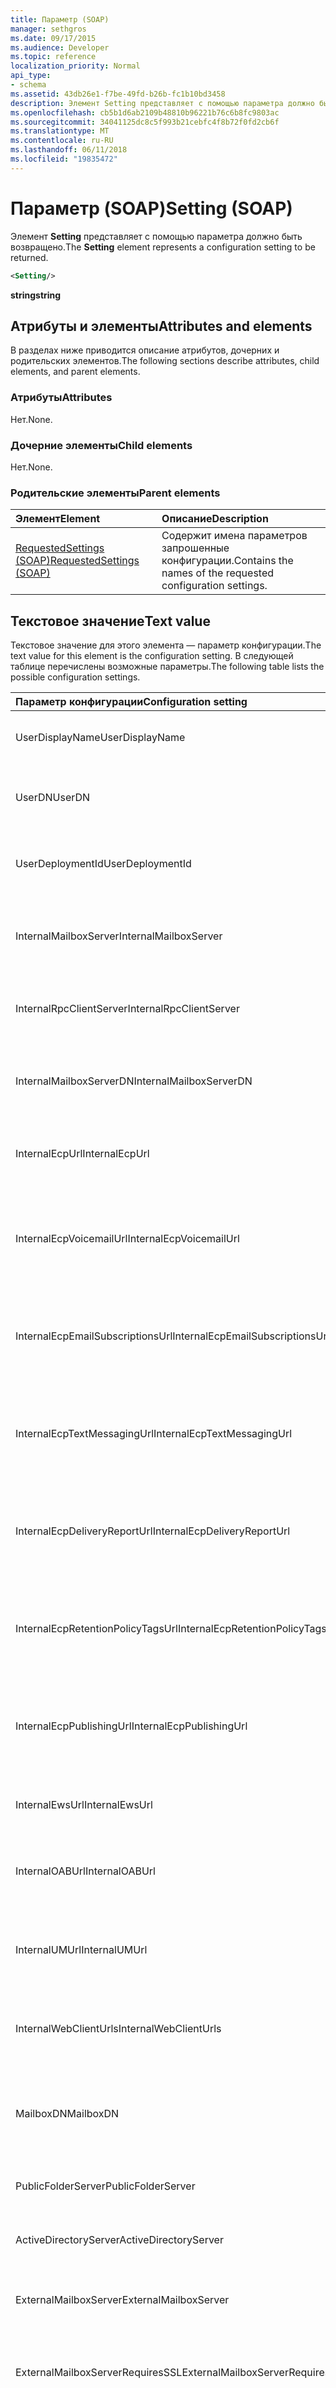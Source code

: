 ```yaml
---
title: Параметр (SOAP)
manager: sethgros
ms.date: 09/17/2015
ms.audience: Developer
ms.topic: reference
localization_priority: Normal
api_type:
- schema
ms.assetid: 43db26e1-f7be-49fd-b26b-fc1b10bd3458
description: Элемент Setting представляет с помощью параметра должно быть возвращено.
ms.openlocfilehash: cb5b1d6ab2109b48810b96221b76c6b8fc9803ac
ms.sourcegitcommit: 34041125dc8c5f993b21cebfc4f8b72f0fd2cb6f
ms.translationtype: MT
ms.contentlocale: ru-RU
ms.lasthandoff: 06/11/2018
ms.locfileid: "19835472"
---
```

# <a name="setting-soap"></a><span data-ttu-id="f7444-103">Параметр (SOAP)</span><span class="sxs-lookup"><span data-stu-id="f7444-103">Setting (SOAP)</span></span>

<span data-ttu-id="f7444-104">Элемент **Setting** представляет с помощью параметра должно быть возвращено.</span><span class="sxs-lookup"><span data-stu-id="f7444-104">The **Setting** element represents a configuration setting to be returned.</span></span> 
  
```XML
<Setting/>
```

 <span data-ttu-id="f7444-105">**string**</span><span class="sxs-lookup"><span data-stu-id="f7444-105">**string**</span></span>
## <a name="attributes-and-elements"></a><span data-ttu-id="f7444-106">Атрибуты и элементы</span><span class="sxs-lookup"><span data-stu-id="f7444-106">Attributes and elements</span></span>

<span data-ttu-id="f7444-107">В разделах ниже приводится описание атрибутов, дочерних и родительских элементов.</span><span class="sxs-lookup"><span data-stu-id="f7444-107">The following sections describe attributes, child elements, and parent elements.</span></span>
  
### <a name="attributes"></a><span data-ttu-id="f7444-108">Атрибуты</span><span class="sxs-lookup"><span data-stu-id="f7444-108">Attributes</span></span>

<span data-ttu-id="f7444-109">Нет.</span><span class="sxs-lookup"><span data-stu-id="f7444-109">None.</span></span>
  
### <a name="child-elements"></a><span data-ttu-id="f7444-110">Дочерние элементы</span><span class="sxs-lookup"><span data-stu-id="f7444-110">Child elements</span></span>

<span data-ttu-id="f7444-111">Нет.</span><span class="sxs-lookup"><span data-stu-id="f7444-111">None.</span></span>
  
### <a name="parent-elements"></a><span data-ttu-id="f7444-112">Родительские элементы</span><span class="sxs-lookup"><span data-stu-id="f7444-112">Parent elements</span></span>

|<span data-ttu-id="f7444-113">**Элемент**</span><span class="sxs-lookup"><span data-stu-id="f7444-113">**Element**</span></span>|<span data-ttu-id="f7444-114">**Описание**</span><span class="sxs-lookup"><span data-stu-id="f7444-114">**Description**</span></span>|
|:-----|:-----|
|[<span data-ttu-id="f7444-115">RequestedSettings (SOAP)</span><span class="sxs-lookup"><span data-stu-id="f7444-115">RequestedSettings (SOAP)</span></span>](requestedsettings-soap.md) <br/> |<span data-ttu-id="f7444-116">Содержит имена параметров запрошенные конфигурации.</span><span class="sxs-lookup"><span data-stu-id="f7444-116">Contains the names of the requested configuration settings.</span></span>  <br/> |
   
## <a name="text-value"></a><span data-ttu-id="f7444-117">Текстовое значение</span><span class="sxs-lookup"><span data-stu-id="f7444-117">Text value</span></span>

<span data-ttu-id="f7444-118">Текстовое значение для этого элемента — параметр конфигурации.</span><span class="sxs-lookup"><span data-stu-id="f7444-118">The text value for this element is the configuration setting.</span></span> <span data-ttu-id="f7444-119">В следующей таблице перечислены возможные параметры.</span><span class="sxs-lookup"><span data-stu-id="f7444-119">The following table lists the possible configuration settings.</span></span>
  
|<span data-ttu-id="f7444-120">**Параметр конфигурации**</span><span class="sxs-lookup"><span data-stu-id="f7444-120">**Configuration setting**</span></span>|<span data-ttu-id="f7444-121">**Описание**</span><span class="sxs-lookup"><span data-stu-id="f7444-121">**Description**</span></span>|
|:-----|:-----|
|<span data-ttu-id="f7444-122">UserDisplayName</span><span class="sxs-lookup"><span data-stu-id="f7444-122">UserDisplayName</span></span>  <br/> |<span data-ttu-id="f7444-123">Отображаемое имя пользователя.</span><span class="sxs-lookup"><span data-stu-id="f7444-123">The display name of the user.</span></span>  <br/> |
|<span data-ttu-id="f7444-124">UserDN</span><span class="sxs-lookup"><span data-stu-id="f7444-124">UserDN</span></span>  <br/> |<span data-ttu-id="f7444-125">Устаревшее различающееся имя пользователя.</span><span class="sxs-lookup"><span data-stu-id="f7444-125">The legacy distinguished name of the user.</span></span>  <br/> |
|<span data-ttu-id="f7444-126">UserDeploymentId</span><span class="sxs-lookup"><span data-stu-id="f7444-126">UserDeploymentId</span></span>  <br/> |<span data-ttu-id="f7444-127">Развертывание идентификатор пользователя.</span><span class="sxs-lookup"><span data-stu-id="f7444-127">The deployment identifier of the user.</span></span>  <br/> |
|<span data-ttu-id="f7444-128">InternalMailboxServer</span><span class="sxs-lookup"><span data-stu-id="f7444-128">InternalMailboxServer</span></span>  <br/> |<span data-ttu-id="f7444-129">Полное доменное имя (FQDN) сервера почтовых ящиков.</span><span class="sxs-lookup"><span data-stu-id="f7444-129">The fully qualified domain name (FQDN) of the mailbox server.</span></span>  <br/> |
|<span data-ttu-id="f7444-130">InternalRpcClientServer</span><span class="sxs-lookup"><span data-stu-id="f7444-130">InternalRpcClientServer</span></span>  <br/> |<span data-ttu-id="f7444-131">Полное доменное имя сервера клиентского RPC.</span><span class="sxs-lookup"><span data-stu-id="f7444-131">The fully qualified domain name of the RPC client server.</span></span>  <br/> |
|<span data-ttu-id="f7444-132">InternalMailboxServerDN</span><span class="sxs-lookup"><span data-stu-id="f7444-132">InternalMailboxServerDN</span></span>  <br/> |<span data-ttu-id="f7444-133">Устаревшее различающееся имя сервера почтовых ящиков.</span><span class="sxs-lookup"><span data-stu-id="f7444-133">The legacy distinguished name of the mailbox server.</span></span>  <br/> |
|<span data-ttu-id="f7444-134">InternalEcpUrl</span><span class="sxs-lookup"><span data-stu-id="f7444-134">InternalEcpUrl</span></span>  <br/> |<span data-ttu-id="f7444-135">Внутренний URL-адрес панели управления Exchange.</span><span class="sxs-lookup"><span data-stu-id="f7444-135">The internal URL of the Exchange Control Panel.</span></span>  <br/> |
|<span data-ttu-id="f7444-136">InternalEcpVoicemailUrl</span><span class="sxs-lookup"><span data-stu-id="f7444-136">InternalEcpVoicemailUrl</span></span>  <br/> |<span data-ttu-id="f7444-137">Внутренний URL-адрес панели управления Exchange для настройки голосовой почты.</span><span class="sxs-lookup"><span data-stu-id="f7444-137">The internal URL of the Exchange Control Panel for VoiceMail Customization.</span></span>  <br/> |
|<span data-ttu-id="f7444-138">InternalEcpEmailSubscriptionsUrl</span><span class="sxs-lookup"><span data-stu-id="f7444-138">InternalEcpEmailSubscriptionsUrl</span></span>  <br/> |<span data-ttu-id="f7444-139">Внутренний URL-адрес панели управления Exchange для подписок электронной почты.</span><span class="sxs-lookup"><span data-stu-id="f7444-139">The internal URL of the Exchange Control Panel for Email Subscriptions.</span></span>  <br/> |
|<span data-ttu-id="f7444-140">InternalEcpTextMessagingUrl</span><span class="sxs-lookup"><span data-stu-id="f7444-140">InternalEcpTextMessagingUrl</span></span>  <br/> |<span data-ttu-id="f7444-141">Внутренний URL-адрес панели управления Exchange для обмена текстовыми сообщениями.</span><span class="sxs-lookup"><span data-stu-id="f7444-141">The internal URL of the Exchange Control Panel for Text Messaging.</span></span>  <br/> |
|<span data-ttu-id="f7444-142">InternalEcpDeliveryReportUrl</span><span class="sxs-lookup"><span data-stu-id="f7444-142">InternalEcpDeliveryReportUrl</span></span>  <br/> |<span data-ttu-id="f7444-143">Внутренний URL-адрес панели управления Exchange для отчетов о доставке.</span><span class="sxs-lookup"><span data-stu-id="f7444-143">The internal URL of the Exchange Control Panel for Delivery Reports.</span></span>  <br/> |
|<span data-ttu-id="f7444-144">InternalEcpRetentionPolicyTagsUrl</span><span class="sxs-lookup"><span data-stu-id="f7444-144">InternalEcpRetentionPolicyTagsUrl</span></span>  <br/> |<span data-ttu-id="f7444-145">Внутренний URL-адрес панели управления Exchange для RetentionPolicy тегов.</span><span class="sxs-lookup"><span data-stu-id="f7444-145">The internal URL of the Exchange Control Panel for RetentionPolicy Tags.</span></span>  <br/> |
|<span data-ttu-id="f7444-146">InternalEcpPublishingUrl</span><span class="sxs-lookup"><span data-stu-id="f7444-146">InternalEcpPublishingUrl</span></span>  <br/> |<span data-ttu-id="f7444-147">Внутренний URL-адрес панели управления Exchange для публикации.</span><span class="sxs-lookup"><span data-stu-id="f7444-147">The internal URL of the Exchange Control Panel for Publishing.</span></span>  <br/> |
|<span data-ttu-id="f7444-148">InternalEwsUrl</span><span class="sxs-lookup"><span data-stu-id="f7444-148">InternalEwsUrl</span></span>  <br/> |<span data-ttu-id="f7444-149">Внутренний URL-адрес для веб-служб Exchange.</span><span class="sxs-lookup"><span data-stu-id="f7444-149">The internal URL of Exchange Web Services.</span></span>  <br/> |
|<span data-ttu-id="f7444-150">InternalOABUrl</span><span class="sxs-lookup"><span data-stu-id="f7444-150">InternalOABUrl</span></span>  <br/> |<span data-ttu-id="f7444-151">Внутренний URL-адрес автономной адресной книги (OAB).</span><span class="sxs-lookup"><span data-stu-id="f7444-151">The internal URL of the offline address book (OAB).</span></span>  <br/> |
|<span data-ttu-id="f7444-152">InternalUMUrl</span><span class="sxs-lookup"><span data-stu-id="f7444-152">InternalUMUrl</span></span>  <br/> |<span data-ttu-id="f7444-153">Внутренний URL-адрес службы единой системы обмена сообщениями.</span><span class="sxs-lookup"><span data-stu-id="f7444-153">The internal URL of the Unified Messaging services.</span></span>  <br/> |
|<span data-ttu-id="f7444-154">InternalWebClientUrls</span><span class="sxs-lookup"><span data-stu-id="f7444-154">InternalWebClientUrls</span></span>  <br/> |<span data-ttu-id="f7444-155">Внутренние URL-адреса Exchange веб-клиент.</span><span class="sxs-lookup"><span data-stu-id="f7444-155">The internal URLs of the Exchange Web client.</span></span>  <br/> |
|<span data-ttu-id="f7444-156">MailboxDN</span><span class="sxs-lookup"><span data-stu-id="f7444-156">MailboxDN</span></span>  <br/> |<span data-ttu-id="f7444-157">Различающееся имя базы данных почтовых ящиков из почтового ящика пользователя.</span><span class="sxs-lookup"><span data-stu-id="f7444-157">The distinguished name of the mailbox database of the user's mailbox.</span></span>  <br/> |
|<span data-ttu-id="f7444-158">PublicFolderServer</span><span class="sxs-lookup"><span data-stu-id="f7444-158">PublicFolderServer</span></span>  <br/> |<span data-ttu-id="f7444-159">Имя сервера общих папок.</span><span class="sxs-lookup"><span data-stu-id="f7444-159">The name of the public folders server.</span></span>  <br/> |
|<span data-ttu-id="f7444-160">ActiveDirectoryServer</span><span class="sxs-lookup"><span data-stu-id="f7444-160">ActiveDirectoryServer</span></span>  <br/> |<span data-ttu-id="f7444-161">Имя сервера службы каталогов Active Directory.</span><span class="sxs-lookup"><span data-stu-id="f7444-161">The name of the Active Directory server.</span></span>  <br/> |
|<span data-ttu-id="f7444-162">ExternalMailboxServer</span><span class="sxs-lookup"><span data-stu-id="f7444-162">ExternalMailboxServer</span></span>  <br/> |<span data-ttu-id="f7444-163">Имя RPC через HTTP-сервера.</span><span class="sxs-lookup"><span data-stu-id="f7444-163">The name of the RPC over HTTP server.</span></span>  <br/> |
|<span data-ttu-id="f7444-164">ExternalMailboxServerRequiresSSL</span><span class="sxs-lookup"><span data-stu-id="f7444-164">ExternalMailboxServerRequiresSSL</span></span>  <br/> |<span data-ttu-id="f7444-165">Индикатор для ли RPC через HTTP-сервере требуется протокол SSL.</span><span class="sxs-lookup"><span data-stu-id="f7444-165">The indicator for whether the RPC over HTTP server requires SSL.</span></span>  <br/> |
|<span data-ttu-id="f7444-166">ExternalMailboxServerAuthenticationMethods</span><span class="sxs-lookup"><span data-stu-id="f7444-166">ExternalMailboxServerAuthenticationMethods</span></span>  <br/> |<span data-ttu-id="f7444-167">Методы проверки подлинности, поддерживаемых приложением RPC через HTTP-сервера.</span><span class="sxs-lookup"><span data-stu-id="f7444-167">The authentication methods that are supported by the RPC over HTTP server.</span></span>  <br/> |
|<span data-ttu-id="f7444-168">EcpVoicemailUrlFragment,</span><span class="sxs-lookup"><span data-stu-id="f7444-168">EcpVoicemailUrlFragment,</span></span>  <br/> |<span data-ttu-id="f7444-169">Фрагмент URL-адреса панели управления Exchange для настройки голосовой почты.</span><span class="sxs-lookup"><span data-stu-id="f7444-169">The URL fragment of the Exchange Control Panel for VoiceMail Customization.</span></span>  <br/> |
|<span data-ttu-id="f7444-170">EcpEmailSubscriptionsUrlFragment</span><span class="sxs-lookup"><span data-stu-id="f7444-170">EcpEmailSubscriptionsUrlFragment</span></span>  <br/> |<span data-ttu-id="f7444-171">Фрагмент URL-адреса панели управления Exchange для подписок электронной почты.</span><span class="sxs-lookup"><span data-stu-id="f7444-171">The URL fragment of the Exchange Control Panel for Email Subscriptions.</span></span>  <br/> |
|<span data-ttu-id="f7444-172">EcpTextMessagingUrlFragment</span><span class="sxs-lookup"><span data-stu-id="f7444-172">EcpTextMessagingUrlFragment</span></span>  <br/> |<span data-ttu-id="f7444-173">Фрагмент URL-адреса панели управления Exchange для обмена текстовыми сообщениями.</span><span class="sxs-lookup"><span data-stu-id="f7444-173">The URL fragment of the Exchange Control Panel for Text Messaging.</span></span>  <br/> |
|<span data-ttu-id="f7444-174">EcpDeliveryReportUrlFragment</span><span class="sxs-lookup"><span data-stu-id="f7444-174">EcpDeliveryReportUrlFragment</span></span>  <br/> |<span data-ttu-id="f7444-175">Фрагмент URL-адреса панели управления Exchange для отчетов о доставке.</span><span class="sxs-lookup"><span data-stu-id="f7444-175">The URL fragment of the Exchange Control Panel for Delivery Reports.</span></span>  <br/> |
|<span data-ttu-id="f7444-176">EcpRetentionPolicyTagsUrlFragment</span><span class="sxs-lookup"><span data-stu-id="f7444-176">EcpRetentionPolicyTagsUrlFragment</span></span>  <br/> |<span data-ttu-id="f7444-177">Фрагмент URL-адреса панели управления Exchange для RetentionPolicy тегов.</span><span class="sxs-lookup"><span data-stu-id="f7444-177">The URL fragment of the Exchange Control Panel for RetentionPolicy Tags.</span></span>  <br/> |
|<span data-ttu-id="f7444-178">EcpPublishingUrlFragment</span><span class="sxs-lookup"><span data-stu-id="f7444-178">EcpPublishingUrlFragment</span></span>  <br/> |<span data-ttu-id="f7444-179">Фрагмент URL-адреса панели управления Exchange для публикации.</span><span class="sxs-lookup"><span data-stu-id="f7444-179">The URL fragment of the Exchange Control Panel for Publishing.</span></span>  <br/> |
|<span data-ttu-id="f7444-180">ExternalEcpUrl</span><span class="sxs-lookup"><span data-stu-id="f7444-180">ExternalEcpUrl</span></span>  <br/> |<span data-ttu-id="f7444-181">Внешний URL-адрес панели управления Exchange.</span><span class="sxs-lookup"><span data-stu-id="f7444-181">The external URL of the Exchange Control Panel.</span></span>  <br/> |
|<span data-ttu-id="f7444-182">ExternalEcpVoicemailUrl</span><span class="sxs-lookup"><span data-stu-id="f7444-182">ExternalEcpVoicemailUrl</span></span>  <br/> |<span data-ttu-id="f7444-183">Внешний URL-адрес панели управления Exchange для настройки голосовой почты.</span><span class="sxs-lookup"><span data-stu-id="f7444-183">The external URL of the Exchange Control Panel for VoiceMail Customization.</span></span>  <br/> |
|<span data-ttu-id="f7444-184">ExternalEcpEmailSubscriptionsUrl</span><span class="sxs-lookup"><span data-stu-id="f7444-184">ExternalEcpEmailSubscriptionsUrl</span></span>  <br/> |<span data-ttu-id="f7444-185">Внешний URL-адрес панели управления Exchange для подписок электронной почты.</span><span class="sxs-lookup"><span data-stu-id="f7444-185">The external URL of the Exchange Control Panel for Email Subscriptions.</span></span>  <br/> |
|<span data-ttu-id="f7444-186">ExternalEcpTextMessagingUrl</span><span class="sxs-lookup"><span data-stu-id="f7444-186">ExternalEcpTextMessagingUrl</span></span>  <br/> |<span data-ttu-id="f7444-187">Внешний URL-адрес панели управления Exchange для обмена текстовыми сообщениями.</span><span class="sxs-lookup"><span data-stu-id="f7444-187">The external URL of the Exchange Control Panel for Text Messaging.</span></span>  <br/> |
|<span data-ttu-id="f7444-188">ExternalEcpDeliveryReportUrl</span><span class="sxs-lookup"><span data-stu-id="f7444-188">ExternalEcpDeliveryReportUrl</span></span>  <br/> |<span data-ttu-id="f7444-189">Внешний URL-адрес панели управления Exchange для отчетов о доставке.</span><span class="sxs-lookup"><span data-stu-id="f7444-189">The external URL of the Exchange Control Panel for Delivery Reports.</span></span>  <br/> |
|<span data-ttu-id="f7444-190">ExternalEcpRetentionPolicyTagsUrl</span><span class="sxs-lookup"><span data-stu-id="f7444-190">ExternalEcpRetentionPolicyTagsUrl</span></span>  <br/> |<span data-ttu-id="f7444-191">Внешний URL-адрес панели управления Exchange для RetentionPolicy тегов.</span><span class="sxs-lookup"><span data-stu-id="f7444-191">The external URL of the Exchange Control Panel for RetentionPolicy Tags.</span></span>  <br/> |
|<span data-ttu-id="f7444-192">ExternalEcpPublishingUrl</span><span class="sxs-lookup"><span data-stu-id="f7444-192">ExternalEcpPublishingUrl</span></span>  <br/> |<span data-ttu-id="f7444-193">Внешний URL-адрес панели управления Exchange для публикации.</span><span class="sxs-lookup"><span data-stu-id="f7444-193">The external URL of the Exchange Control Panel for Publishing.</span></span>  <br/> |
|<span data-ttu-id="f7444-194">ExternalEwsUrl</span><span class="sxs-lookup"><span data-stu-id="f7444-194">ExternalEwsUrl</span></span>  <br/> |<span data-ttu-id="f7444-195">Внешний URL-адрес веб-служб Exchange.</span><span class="sxs-lookup"><span data-stu-id="f7444-195">The external URL of the Exchange Web Services.</span></span>  <br/> |
|<span data-ttu-id="f7444-196">ExternalOABUrl</span><span class="sxs-lookup"><span data-stu-id="f7444-196">ExternalOABUrl</span></span>  <br/> |<span data-ttu-id="f7444-197">Внешний URL-адрес автономной адресной книги.</span><span class="sxs-lookup"><span data-stu-id="f7444-197">The external URL of the OAB.</span></span>  <br/> |
|<span data-ttu-id="f7444-198">ExternalUMUrl</span><span class="sxs-lookup"><span data-stu-id="f7444-198">ExternalUMUrl</span></span>  <br/> |<span data-ttu-id="f7444-199">Внешний URL-адрес службы единой системы обмена сообщениями.</span><span class="sxs-lookup"><span data-stu-id="f7444-199">The external URL of the Unified Messaging services.</span></span>  <br/> |
|<span data-ttu-id="f7444-200">ExternalWebClientUrls</span><span class="sxs-lookup"><span data-stu-id="f7444-200">ExternalWebClientUrls</span></span>  <br/> |<span data-ttu-id="f7444-201">Внешний URL-адресов Exchange веб-клиент.</span><span class="sxs-lookup"><span data-stu-id="f7444-201">The external URLs of the Exchange Web client.</span></span>  <br/> |
|<span data-ttu-id="f7444-202">CrossOrganizationSharingEnabled</span><span class="sxs-lookup"><span data-stu-id="f7444-202">CrossOrganizationSharingEnabled</span></span>  <br/> |<span data-ttu-id="f7444-203">Указывает, что включен общий доступ к организации нескольких.</span><span class="sxs-lookup"><span data-stu-id="f7444-203">Indicates that cross-organization sharing is enabled.</span></span>  <br/> |
|<span data-ttu-id="f7444-204">AlternateMailboxes</span><span class="sxs-lookup"><span data-stu-id="f7444-204">AlternateMailboxes</span></span>  <br/> |<span data-ttu-id="f7444-205">Коллекции альтернативного почтовые ящики.</span><span class="sxs-lookup"><span data-stu-id="f7444-205">Collection of alternate mailboxes.</span></span>  <br/> |
|<span data-ttu-id="f7444-206">CasVersion</span><span class="sxs-lookup"><span data-stu-id="f7444-206">CasVersion</span></span>  <br/> |<span data-ttu-id="f7444-207">Версия сервера клиентского доступа, обслуживающих запрос (например, 14.XX. ГГГГ. ZZZ)</span><span class="sxs-lookup"><span data-stu-id="f7444-207">The version of the Client Access server that is serving the request (for example, 14.XX.YYYY.ZZZ)</span></span>  <br/> |
|<span data-ttu-id="f7444-208">EwsSupportedSchemas</span><span class="sxs-lookup"><span data-stu-id="f7444-208">EwsSupportedSchemas</span></span>  <br/> |<span data-ttu-id="f7444-209">Разделенный запятыми список версий схемы, поддерживаемых веб-служб Exchange.</span><span class="sxs-lookup"><span data-stu-id="f7444-209">A comma-separated list of schema versions supported by Exchange Web Services.</span></span> <span data-ttu-id="f7444-210">Значения версии схемы будет совпадать с значений перечисления **ExchangeServerVersion** .</span><span class="sxs-lookup"><span data-stu-id="f7444-210">The schema version values will be the same as the values of the **ExchangeServerVersion** enumeration.</span></span>  <br/> |
|<span data-ttu-id="f7444-211">InternalPop3Connections</span><span class="sxs-lookup"><span data-stu-id="f7444-211">InternalPop3Connections</span></span>  <br/> |<span data-ttu-id="f7444-212">Список параметров внутреннее соединение для подключения протокола POP3.</span><span class="sxs-lookup"><span data-stu-id="f7444-212">The internal connection settings list for POP3 protocol connections.</span></span>  <br/> |
|<span data-ttu-id="f7444-213">ExternalPop3Connections</span><span class="sxs-lookup"><span data-stu-id="f7444-213">ExternalPop3Connections</span></span>  <br/> |<span data-ttu-id="f7444-214">Список параметров внешнего подключения для подключений протокола POP3.</span><span class="sxs-lookup"><span data-stu-id="f7444-214">The external connection settings list for POP3 protocol connections.</span></span>  <br/> |
|<span data-ttu-id="f7444-215">InternalImap4Connections</span><span class="sxs-lookup"><span data-stu-id="f7444-215">InternalImap4Connections</span></span>  <br/> |<span data-ttu-id="f7444-216">Список параметров внутреннее соединение для подключения протокола IMAP4.</span><span class="sxs-lookup"><span data-stu-id="f7444-216">The internal connection settings list for IMAP4 protocol connections.</span></span>  <br/> |
|<span data-ttu-id="f7444-217">ExternalImap4Connections</span><span class="sxs-lookup"><span data-stu-id="f7444-217">ExternalImap4Connections</span></span>  <br/> |<span data-ttu-id="f7444-218">Список параметров внешнего подключения для подключений протокола IMAP4.</span><span class="sxs-lookup"><span data-stu-id="f7444-218">The external connection settings list for IMAP4 protocol connections.</span></span>  <br/> |
|<span data-ttu-id="f7444-219">InternalSmtpConnections</span><span class="sxs-lookup"><span data-stu-id="f7444-219">InternalSmtpConnections</span></span>  <br/> |<span data-ttu-id="f7444-220">Список параметров внутреннее соединение для подключения SMTP.</span><span class="sxs-lookup"><span data-stu-id="f7444-220">The internal connection settings list for SMTP connections.</span></span>  <br/> |
|<span data-ttu-id="f7444-221">ExternalSmtpConnections</span><span class="sxs-lookup"><span data-stu-id="f7444-221">ExternalSmtpConnections</span></span>  <br/> |<span data-ttu-id="f7444-222">Список параметров внешнего подключения для подключения SMTP.</span><span class="sxs-lookup"><span data-stu-id="f7444-222">The external connection settings list for SMTP connections.</span></span>  <br/> |
|<span data-ttu-id="f7444-223">InternalServerExclusiveConnect</span><span class="sxs-lookup"><span data-stu-id="f7444-223">InternalServerExclusiveConnect</span></span>  <br/> |<span data-ttu-id="f7444-224">Внутренний сервер исключительных подключение флаг.</span><span class="sxs-lookup"><span data-stu-id="f7444-224">The internal server exclusive connect flag.</span></span> <span data-ttu-id="f7444-225">Если задать «Отключено» нажмите клиенты должны не подключаются через этот протокол.</span><span class="sxs-lookup"><span data-stu-id="f7444-225">If set to "Off" then clients SHOULD not connect via this protocol.</span></span>  <br/> |
|<span data-ttu-id="f7444-226">ExternalServerExclusiveConnect</span><span class="sxs-lookup"><span data-stu-id="f7444-226">ExternalServerExclusiveConnect</span></span>  <br/> |<span data-ttu-id="f7444-227">Внешний сервер исключительных подключение флаг.</span><span class="sxs-lookup"><span data-stu-id="f7444-227">The external server exclusive connect flag.</span></span> <span data-ttu-id="f7444-228">Если параметр имеет значение «На» нажмите клиентов следует подключение через этот протокол.</span><span class="sxs-lookup"><span data-stu-id="f7444-228">If set to "On" then clients SHOULD connect via this protocol.</span></span>  <br/> |
|<span data-ttu-id="f7444-229">ExchangeRpcUrl</span><span class="sxs-lookup"><span data-stu-id="f7444-229">ExchangeRpcUrl</span></span>  <br/> |<span data-ttu-id="f7444-230">URL-адрес, который используется для удаленного вызова процедуры.</span><span class="sxs-lookup"><span data-stu-id="f7444-230">The URL that used for Remote Procedure Calls.</span></span> <span data-ttu-id="f7444-231">Этот URL-адрес внутреннего сервера и не должен использоваться клиентами.</span><span class="sxs-lookup"><span data-stu-id="f7444-231">This URL is internal to the server and is not to be used by clients.</span></span>  <br/> |
|<span data-ttu-id="f7444-232">ShowGalAsDefaultView</span><span class="sxs-lookup"><span data-stu-id="f7444-232">ShowGalAsDefaultView</span></span>  <br/> |<span data-ttu-id="f7444-233">Задает логическое значение, указывающее, является ли глобальный список адресов, отображаемые как в адресной книге.</span><span class="sxs-lookup"><span data-stu-id="f7444-233">Specifies a Boolean value that indicates whether the GAL should be shown as the address book.</span></span> <span data-ttu-id="f7444-234">Текстовое значение «true» указывает, что глобальный список адресов для отображения по умолчанию.</span><span class="sxs-lookup"><span data-stu-id="f7444-234">A text value of "true" indicates that the GAL is to be shown by default.</span></span> <span data-ttu-id="f7444-235">Текстовое значение «false» указывает, что список контактов, которые будут показаны.</span><span class="sxs-lookup"><span data-stu-id="f7444-235">A text value of "false" indicates that the contact list is to be shown.</span></span>  <br/> |
|<span data-ttu-id="f7444-236">AutoDiscoverSMTPAddress</span><span class="sxs-lookup"><span data-stu-id="f7444-236">AutoDiscoverSMTPAddress</span></span>  <br/> |<span data-ttu-id="f7444-237">Автообнаружение основного SMTP-адреса для пользователя.</span><span class="sxs-lookup"><span data-stu-id="f7444-237">The AutoDiscover Primary SMTP Address for the user.</span></span> <span data-ttu-id="f7444-238">Это адрес прокси-сервера вместо адреса электронной почты пользователя, если существует адрес прокси-сервера.</span><span class="sxs-lookup"><span data-stu-id="f7444-238">This is the proxy address in lieu of the e-mail address of the user, if a proxy address exists.</span></span>  <br/> |
|<span data-ttu-id="f7444-239">InteropExternalEwsUrl</span><span class="sxs-lookup"><span data-stu-id="f7444-239">InteropExternalEwsUrl</span></span>  <br/> |<span data-ttu-id="f7444-240">Внешний URL-адрес конечной точки службы веб-сервера.</span><span class="sxs-lookup"><span data-stu-id="f7444-240">The external URL of the server's Web service endpoint.</span></span> <span data-ttu-id="f7444-241">Это URL-адрес сервера, который может выполнять почтовых ящиков, размещенных на сервере, для которого не веб-служб.</span><span class="sxs-lookup"><span data-stu-id="f7444-241">This is the URL to a server that can serve mailboxes hosted on a server that does not have the Web services.</span></span>  <br/> |
|<span data-ttu-id="f7444-242">ExternalEwsVersion</span><span class="sxs-lookup"><span data-stu-id="f7444-242">ExternalEwsVersion</span></span>  <br/> |<span data-ttu-id="f7444-243">Версия веб-сервера службы, которая предоставляет указанному запросу.</span><span class="sxs-lookup"><span data-stu-id="f7444-243">The version of the Web services server that is delivering the specified request.</span></span>  <br/> |
|<span data-ttu-id="f7444-244">InteropExternalEwsVersion</span><span class="sxs-lookup"><span data-stu-id="f7444-244">InteropExternalEwsVersion</span></span>  <br/> |<span data-ttu-id="f7444-245">Версия сервера InteropExternalEwsUrl с указанием.</span><span class="sxs-lookup"><span data-stu-id="f7444-245">The version of the server InteropExternalEwsUrl is pointing to.</span></span>  <br/> |
|<span data-ttu-id="f7444-246">MobileMailboxPolicyInterop</span><span class="sxs-lookup"><span data-stu-id="f7444-246">MobileMailboxPolicyInterop</span></span>  <br/> |<span data-ttu-id="f7444-247">Параметры политики почтовых ящиков мобильных устройств.</span><span class="sxs-lookup"><span data-stu-id="f7444-247">The mobile mailbox policy settings.</span></span>  <br/> |
|<span data-ttu-id="f7444-248">GroupingInformation</span><span class="sxs-lookup"><span data-stu-id="f7444-248">GroupingInformation</span></span>  <br/> |<span data-ttu-id="f7444-249">Значение, используемое в сочетании с параметром ExternalEwsUrl для группировки нескольких почтовых ящиков вместе, чтобы [поддерживать сходства](http://msdn.microsoft.com/library/1bda4094-88c3-4f61-9219-6ee70f6e81cf%28Office.15%29.aspx) при подписки на уведомления о.</span><span class="sxs-lookup"><span data-stu-id="f7444-249">A value used in conjunction with the ExternalEwsUrl setting to group multiple mailboxes together to [maintain affinity](http://msdn.microsoft.com/library/1bda4094-88c3-4f61-9219-6ee70f6e81cf%28Office.15%29.aspx) when subscribing to notifications.</span></span>  <br/> |
|<span data-ttu-id="f7444-250">UserMSOnline</span><span class="sxs-lookup"><span data-stu-id="f7444-250">UserMSOnline</span></span>  <br/> |<span data-ttu-id="f7444-251">Логическое значение, которое указывает почтовый ящик пользователя размещается ли в Exchange Online или Exchange Online в составе Office 365.</span><span class="sxs-lookup"><span data-stu-id="f7444-251">A Boolean value that indicates whether the user's mailbox is hosted in Exchange Online or Exchange Online as part of Office 365.</span></span>  <br/> |
|<span data-ttu-id="f7444-252">MapiHttpEnabled</span><span class="sxs-lookup"><span data-stu-id="f7444-252">MapiHttpEnabled</span></span>  <br/> |<span data-ttu-id="f7444-253">Логическое значение, указывающее, доступен ли почтовый ящик пользователя с помощью протокола MAPI/HTTP.</span><span class="sxs-lookup"><span data-stu-id="f7444-253">A Boolean value that indicates whether the user's mailbox is accessible via the MAPI/HTTP protocol.</span></span>  <br/> |
   
## <a name="element-information"></a><span data-ttu-id="f7444-254">Сведения об элементе</span><span class="sxs-lookup"><span data-stu-id="f7444-254">Element information</span></span>

|||
|:-----|:-----|
|<span data-ttu-id="f7444-255">Пространство имен</span><span class="sxs-lookup"><span data-stu-id="f7444-255">Namespace</span></span>  <br/> |http://schemas.microsoft.com/exchange/2010/Autodiscover  <br/> |
|<span data-ttu-id="f7444-256">Имя схемы</span><span class="sxs-lookup"><span data-stu-id="f7444-256">Schema Name</span></span>  <br/> |<span data-ttu-id="f7444-257">Схема службы автообнаружения</span><span class="sxs-lookup"><span data-stu-id="f7444-257">Autodiscover schema</span></span>  <br/> |
|<span data-ttu-id="f7444-258">Файл проверки</span><span class="sxs-lookup"><span data-stu-id="f7444-258">Validation File</span></span>  <br/> |<span data-ttu-id="f7444-259">Messages.xsd</span><span class="sxs-lookup"><span data-stu-id="f7444-259">Messages.xsd</span></span>  <br/> |
|<span data-ttu-id="f7444-260">Может быть пустым</span><span class="sxs-lookup"><span data-stu-id="f7444-260">Can be Empty</span></span>  <br/> |<span data-ttu-id="f7444-261">True</span><span class="sxs-lookup"><span data-stu-id="f7444-261">True</span></span>  <br/> |
   
## <a name="see-also"></a><span data-ttu-id="f7444-262">См. также</span><span class="sxs-lookup"><span data-stu-id="f7444-262">See also</span></span>



[<span data-ttu-id="f7444-263">Операция GetUserSettings (SOAP)</span><span class="sxs-lookup"><span data-stu-id="f7444-263">GetUserSettings operation (SOAP)</span></span>](getusersettings-operation-soap.md)
  
[<span data-ttu-id="f7444-264">Операция GetDomainSettings (SOAP)</span><span class="sxs-lookup"><span data-stu-id="f7444-264">GetDomainSettings operation (SOAP)</span></span>](getdomainsettings-operation-soap.md)

